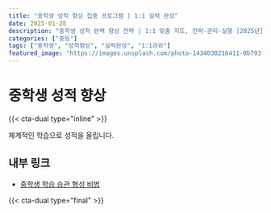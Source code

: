 ```yaml
---
title: "중학생 성적 향상 집중 프로그램 | 1:1 실력 완성"
date: 2025-01-28
description: "중학생 성적 완벽 향상 전략 | 1:1 맞춤 지도, 전략·관리·실행 [2025년]"
categories: ["중등"]
tags: ["중학생", "성적향상", "실력완성", "1:1과외"]
featured_image: "https://images.unsplash.com/photo-1434030216411-0b793f4b4173?w=1200&h=630&fit=crop"
---
```


# 중학생 성적 향상

{{< cta-dual type="inline" >}}

체계적인 학습으로 성적을 올립니다.

## 내부 링크
- [중학생 학습 습관 형성 비법](../../middle/middle-study-habits/)

{{< cta-dual type="final" >}}
